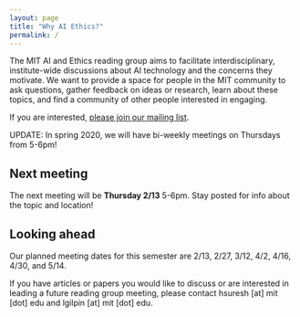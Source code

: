 ```yaml
---
layout: page
title: "Why AI Ethics?"
permalink: /
---
```


The MIT AI and Ethics reading group aims to facilitate interdisciplinary, institute-wide discussions about AI technology and the concerns they motivate. We want to provide a space for people in the MIT community to ask questions, gather feedback on ideas or research, learn about these topics, and find a community of other people interested in engaging. 

If you are interested, [please join our mailing list](https://groups.mit.edu/webmoira/list/ai-ethics).

UPDATE: In spring 2020, we will have bi-weekly meetings on Thursdays from 5-6pm!


## Next meeting

The next meeting will be **Thursday 2/13** 5-6pm. Stay posted for info about the topic and location!

## Looking ahead

Our planned meeting dates for this semester are 2/13, 2/27, 3/12, 4/2, 4/16, 4/30, and 5/14.

If you have articles or papers you would like to discuss or are interested in leading a future reading group meeting, please contact hsuresh [at] mit [dot] edu and lgilpin [at] mit [dot] edu. 
